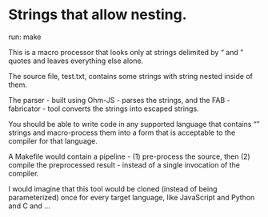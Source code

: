 # Strings that allow nesting.

run: make

This is a macro processor that looks only at strings delimited by “ and ” quotes and leaves everything else alone.

The source file, test.txt, contains some strings with string nested inside of them.

The parser - built using Ohm-JS - parses the strings, and the FAB - fabricator - tool converts the strings into escaped strings.

You should be able to write code in any supported language that contains “” strings and macro-process them into a form that is acceptable to the compiler for that language.

A Makefile would contain a pipeline - (1) pre-process the source, then (2) compile the preprocessed result - instead of a single invocation of the compiler.

I would imagine that this tool would be cloned (instead of being parameterized) once for every target language, like JavaScript and Python and C and ...  
